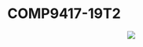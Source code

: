 # COMP9417-19T2


<div align=center><img src="https://github.com/US579/COMP9417-19T2/blob/master/comp9417final.png"/></div>

